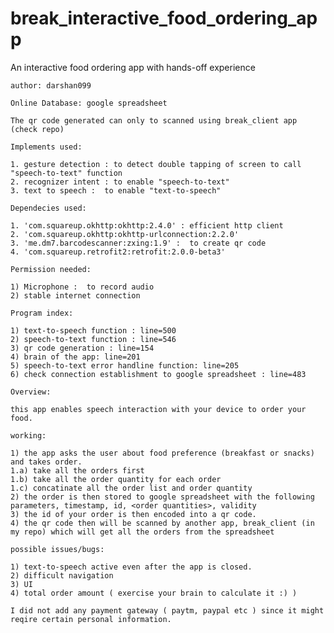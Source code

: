 # break_interactive_food_ordering_app
An interactive food ordering app with hands-off experience

    author: darshan099
    
    Online Database: google spreadsheet
    
    The qr code generated can only to scanned using break_client app (check repo)
    
    Implements used:
    
    1. gesture detection : to detect double tapping of screen to call "speech-to-text" function
    2. recognizer intent : to enable "speech-to-text"
    3. text to speech :  to enable "text-to-speech"
    
    Dependecies used:
    
    1. 'com.squareup.okhttp:okhttp:2.4.0' : efficient http client
    2. 'com.squareup.okhttp:okhttp-urlconnection:2.2.0'
    3. 'me.dm7.barcodescanner:zxing:1.9' :  to create qr code
    4. 'com.squareup.retrofit2:retrofit:2.0.0-beta3'
    
    Permission needed:
    
    1) Microphone :  to record audio
    2) stable internet connection
    
    Program index:
    
    1) text-to-speech function : line=500
    2) speech-to-text function : line=546
    3) qr code generation : line=154
    4) brain of the app: line=201
    5) speech-to-text error handline function: line=205
    6) check connection establishment to google spreadsheet : line=483
    
    Overview:
    
    this app enables speech interaction with your device to order your food.
    
    working:
    
    1) the app asks the user about food preference (breakfast or snacks) and takes order.
    1.a) take all the orders first
    1.b) take all the order quantity for each order
    1.c) concatinate all the order list and order quantity
    2) the order is then stored to google spreadsheet with the following parameters, timestamp, id, <order quantities>, validity
    3) the id of your order is then encoded into a qr code.
    4) the qr code then will be scanned by another app, break_client (in my repo) which will get all the orders from the spreadsheet
    
    possible issues/bugs:
    
    1) text-to-speech active even after the app is closed.
    2) difficult navigation
    3) UI
    4) total order amount ( exercise your brain to calculate it :) )
    
    I did not add any payment gateway ( paytm, paypal etc ) since it might reqire certain personal information.
